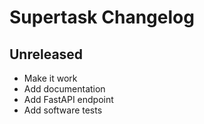 # Supertask Changelog


## Unreleased

- Make it work
- Add documentation
- Add FastAPI endpoint
- Add software tests
